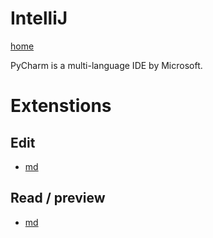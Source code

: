 # IntelliJ
[home](../)

PyCharm is a multi-language IDE by Microsoft.

# Extenstions
## Edit
* [md](../exts/md.md)

## Read / preview
* [md](../exts/md.md)
